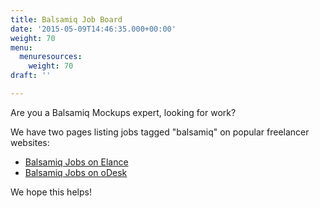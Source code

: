 ```yaml
---
title: Balsamiq Job Board
date: '2015-05-09T14:46:35.000+00:00'
weight: 70
menu:
  menuresources:
    weight: 70
draft: ''

---
```


Are you a Balsamiq Mockups expert, looking for work?

We have two pages listing jobs tagged "balsamiq" on popular freelancer websites:

*   [Balsamiq Jobs on Elance](/resources/elancejobs/)
*   [Balsamiq Jobs on oDesk](/resources/odeskjobs/)

We hope this helps!
